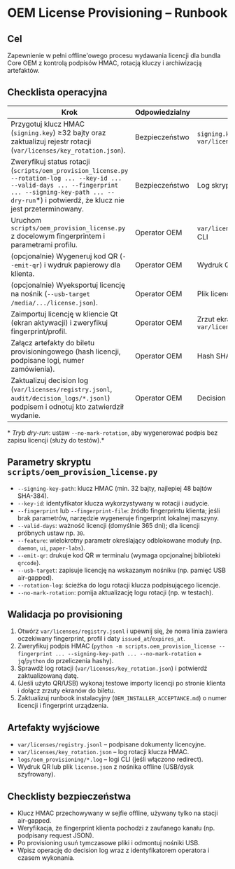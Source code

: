 # OEM License Provisioning – Runbook

## Cel
Zapewnienie w pełni offline'owego procesu wydawania licencji dla bundla Core OEM z kontrolą podpisów HMAC, rotacją kluczy i archiwizacją artefaktów.

## Checklista operacyjna
| Krok | Odpowiedzialny | Artefakty | Akceptacja |
| --- | --- | --- | --- |
| Przygotuj klucz HMAC (`signing.key`) ≥32 bajty oraz zaktualizuj rejestr rotacji (`var/licenses/key_rotation.json`). | Bezpieczeństwo | `signing.key`, `var/licenses/key_rotation.json` | Security Lead |
| Zweryfikuj status rotacji (`scripts/oem_provision_license.py --rotation-log ... --key-id ... --valid-days ... --fingerprint ... --signing-key-path ... --dry-run`*) i potwierdź, że klucz nie jest przeterminowany. | Bezpieczeństwo | Log skryptu | Security Lead |
| Uruchom `scripts/oem_provision_license.py` z docelowym fingerprintem i parametrami profilu. | Operator OEM | `var/licenses/registry.jsonl`, logi CLI | OEM Ops |
| (opcjonalnie) Wygeneruj kod QR (`--emit-qr`) i wydruk papierowy dla klienta. | Operator OEM | Wydruk QR | OEM Ops |
| (opcjonalnie) Wyeksportuj licencję na nośnik (`--usb-target /media/.../license.json`). | Operator OEM | Plik licencyjny na USB | OEM Ops |
| Zaimportuj licencję w kliencie Qt (ekran aktywacji) i zweryfikuj fingerprint/profil. | Operator OEM | Zrzut ekranu UI, `var/licenses/active/license.json` | Product Owner |
| Załącz artefakty do biletu provisioningowego (hash licencji, podpisane logi, numer zamówienia). | Operator OEM | Hash SHA-384, log CLI | Product Owner |
| Zaktualizuj decision log (`var/licenses/registry.jsonl`, `audit/decision_logs/*.jsonl`) podpisem i odnotuj kto zatwierdził wydanie. | Operator OEM | Decision log | Compliance |

\* *Tryb dry-run*: ustaw `--no-mark-rotation`, aby wygenerować podpis bez zapisu licencji (służy do testów).* 

## Parametry skryptu `scripts/oem_provision_license.py`
- `--signing-key-path`: klucz HMAC (min. 32 bajty, najlepiej 48 bajtów SHA-384).
- `--key-id`: identyfikator klucza wykorzystywany w rotacji i audycie.
- `--fingerprint` lub `--fingerprint-file`: źródło fingerprintu klienta; jeśli brak parametrów, narzędzie wygeneruje fingerprint lokalnej maszyny.
- `--valid-days`: ważność licencji (domyślnie 365 dni); dla licencji próbnych ustaw np. `30`.
- `--feature`: wielokrotny parametr określający odblokowane moduły (np. `daemon`, `ui`, `paper-labs`).
- `--emit-qr`: drukuje kod QR w terminalu (wymaga opcjonalnej biblioteki `qrcode`).
- `--usb-target`: zapisuje licencję na wskazanym nośniku (np. pamięć USB air-gapped).
- `--rotation-log`: ścieżka do logu rotacji klucza podpisującego licencje.
- `--no-mark-rotation`: pomija aktualizację logu rotacji (np. w testach).

## Walidacja po provisioning
1. Otwórz `var/licenses/registry.jsonl` i upewnij się, że nowa linia zawiera oczekiwany fingerprint, profil i daty `issued_at`/`expires_at`.
2. Zweryfikuj podpis HMAC (`python -m scripts.oem_provision_license --fingerprint ... --signing-key-path ... --no-mark-rotation` + `jq`/`python` do przeliczenia hashy).
3. Sprawdź log rotacji (`var/licenses/key_rotation.json`) i potwierdź zaktualizowaną datę.
4. (Jeśli użyto QR/USB) wykonaj testowe importy licencji po stronie klienta i dołącz zrzuty ekranów do biletu.
5. Zaktualizuj runbook instalacyjny (`OEM_INSTALLER_ACCEPTANCE.md`) o numer licencji i fingerprint urządzenia.

## Artefakty wyjściowe
- `var/licenses/registry.jsonl` – podpisane dokumenty licencyjne.
- `var/licenses/key_rotation.json` – log rotacji klucza HMAC.
- `logs/oem_provisioning/*.log` – logi CLI (jeśli włączono redirect).
- Wydruk QR lub plik `license.json` z nośnika offline (USB/dysk szyfrowany).

## Checklisty bezpieczeństwa
- Klucz HMAC przechowywany w sejfie offline, używany tylko na stacji air-gapped.
- Weryfikacja, że fingerprint klienta pochodzi z zaufanego kanału (np. podpisany request JSON).
- Po provisioning usuń tymczasowe pliki i odmontuj nośniki USB.
- Wpisz operację do decision log wraz z identyfikatorem operatora i czasem wykonania.
